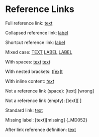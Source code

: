 # Reference Links

Full reference link: [text][label]

Collapsed reference link: [label][]

Shortcut reference link: [label]

Mixed case: [TEXT][LABEL] [LABEL][] [LABEL]

With spaces: [text][label with spaces] [text][ label  with  spaces ]

With nested brackets: [t[ex]t][label]

With inline content: [*text*][label]

Not a reference link (space): [text] [wrong]

Not a reference link (empty): [text][ ]

Standard link: [text](https://example.com/standard)

Missing label: [text][missing] {_MD052}

[label]: https://example.com/label
[ label with spaces ]: https://example.com/label-with-spaces

[label]: {_MD053}
[unused]: {_MD053}

After link reference definition: [text][label]
